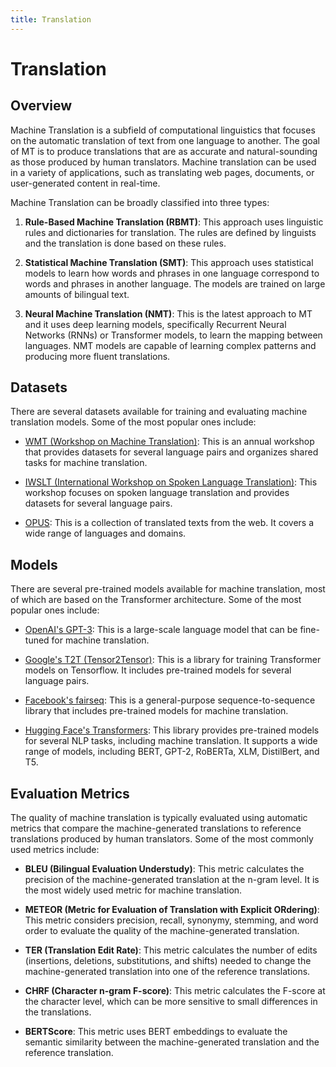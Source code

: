 ```yaml
---
title: Translation
---
```


# Translation

## Overview

Machine Translation is a subfield of computational linguistics that focuses on the automatic translation of text from one language to another. The goal of MT is to produce translations that are as accurate and natural-sounding as those produced by human translators. Machine translation can be used in a variety of applications, such as translating web pages, documents, or user-generated content in real-time.

Machine Translation can be broadly classified into three types:

1. **Rule-Based Machine Translation (RBMT)**: This approach uses linguistic rules and dictionaries for translation. The rules are defined by linguists and the translation is done based on these rules.

2. **Statistical Machine Translation (SMT)**: This approach uses statistical models to learn how words and phrases in one language correspond to words and phrases in another language. The models are trained on large amounts of bilingual text.

3. **Neural Machine Translation (NMT)**: This is the latest approach to MT and it uses deep learning models, specifically Recurrent Neural Networks (RNNs) or Transformer models, to learn the mapping between languages. NMT models are capable of learning complex patterns and producing more fluent translations.

## Datasets

There are several datasets available for training and evaluating machine translation models. Some of the most popular ones include:

- [WMT (Workshop on Machine Translation)](http://www.statmt.org/wmt20/translation-task.html): This is an annual workshop that provides datasets for several language pairs and organizes shared tasks for machine translation.

- [IWSLT (International Workshop on Spoken Language Translation)](https://iwslt.org/): This workshop focuses on spoken language translation and provides datasets for several language pairs.

- [OPUS](http://opus.nlpl.eu/): This is a collection of translated texts from the web. It covers a wide range of languages and domains.

## Models

There are several pre-trained models available for machine translation, most of which are based on the Transformer architecture. Some of the most popular ones include:

- [OpenAI's GPT-3](https://openai.com/research/gpt-3/): This is a large-scale language model that can be fine-tuned for machine translation.

- [Google's T2T (Tensor2Tensor)](https://github.com/tensorflow/tensor2tensor): This is a library for training Transformer models on Tensorflow. It includes pre-trained models for several language pairs.

- [Facebook's fairseq](https://fairseq.readthedocs.io/en/latest/): This is a general-purpose sequence-to-sequence library that includes pre-trained models for machine translation.

- [Hugging Face's Transformers](https://huggingface.co/transformers/): This library provides pre-trained models for several NLP tasks, including machine translation. It supports a wide range of models, including BERT, GPT-2, RoBERTa, XLM, DistilBert, and T5.

## Evaluation Metrics

The quality of machine translation is typically evaluated using automatic metrics that compare the machine-generated translations to reference translations produced by human translators. Some of the most commonly used metrics include:

- **BLEU (Bilingual Evaluation Understudy)**: This metric calculates the precision of the machine-generated translation at the n-gram level. It is the most widely used metric for machine translation.

- **METEOR (Metric for Evaluation of Translation with Explicit ORdering)**: This metric considers precision, recall, synonymy, stemming, and word order to evaluate the quality of the machine-generated translation.

- **TER (Translation Edit Rate)**: This metric calculates the number of edits (insertions, deletions, substitutions, and shifts) needed to change the machine-generated translation into one of the reference translations.

- **CHRF (Character n-gram F-score)**: This metric calculates the F-score at the character level, which can be more sensitive to small differences in the translations.

- **BERTScore**: This metric uses BERT embeddings to evaluate the semantic similarity between the machine-generated translation and the reference translation.
